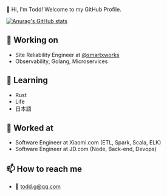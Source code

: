 👋 Hi, I'm Todd! Welcome to my GitHub Profile.

[![Anurag's GitHub stats](https://github-readme-stats.vercel.app/api?theme=buefy&username=Bingmang)](https://github.com/anuraghazra/github-readme-stats)

## 🔭 Working on

- Site Reliability Engineer at [@smartxworks](https://github.com/smartxworks)
- Observability, Golang, Microservices

## 🌱 Learning

- Rust
- Life
- 日本語

## 🔧 Worked at

- Software Engineer at Xiaomi.com (ETL, Spark, Scala, ELK)
- Software Engineer at JD.com (Node, Back-end, Devops)

## 📫 How to reach me

- 📮 todd.g@qq.com
